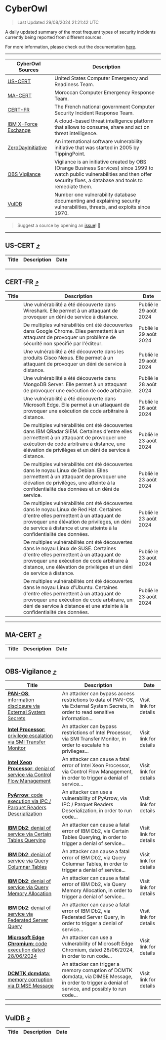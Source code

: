 
 <div id='top'></div>

# CyberOwl

 > Last Updated 29/08/2024 21:21:42 UTC
 
 A daily updated summary of the most frequent types of security incidents currently being reported from different sources.
 
 For more information, please check out the documentation [here](./docs/README.md).
 
 ---
 |CyberOwl Sources|Description|
 |---|---|
 |[US-CERT](#us-cert-arrow_heading_up)|United States Computer Emergency and Readiness Team.|
 |[MA-CERT](#ma-cert-arrow_heading_up)|Moroccan Computer Emergency Response Team.|
 |[CERT-FR](#cert-fr-arrow_heading_up)|The French national government Computer Security Incident Response Team.|
 |[IBM X-Force Exchange](#ibmcloud-arrow_heading_up)|A cloud-based threat intelligence platform that allows to consume, share and act on threat intelligence.|
 |[ZeroDayInitiative](#zerodayinitiative-arrow_heading_up)|An international software vulnerability initiative that was started in 2005 by TippingPoint.|
 |[OBS Vigilance](#obs-vigilance-arrow_heading_up)|Vigilance is an initiative created by OBS (Orange Business Services) since 1999 to watch public vulnerabilities and then offer security fixes, a database and tools to remediate them.|
 |[VulDB](#vuldb-arrow_heading_up)|Number one vulnerability database documenting and explaining security vulnerabilities, threats, and exploits since 1970.|
 
 > Suggest a source by opening an [issue](https://github.com/karimhabush/cyberowl/issues)! :raised_hands:
 ---

## US-CERT [:arrow_heading_up:](#cyberowl)

 |Title|Description|Date|
 |---|---|---|
 
 ---

## CERT-FR [:arrow_heading_up:](#cyberowl)

 |Title|Description|Date|
 |---|---|---|
 |[](https://www.cert.ssi.gouv.fr/avis/CERTFR-2024-AVI-0725/)|Une vulnérabilité a été découverte dans Wireshark. Elle permet à un attaquant de provoquer un déni de service à distance.|Publié le 29 août 2024|
 |[](https://www.cert.ssi.gouv.fr/avis/CERTFR-2024-AVI-0724/)|De multiples vulnérabilités ont été découvertes dans Google Chrome. Elles permettent à un attaquant de provoquer un problème de sécurité non spécifié par l'éditeur.|Publié le 29 août 2024|
 |[](https://www.cert.ssi.gouv.fr/avis/CERTFR-2024-AVI-0723/)|Une vulnérabilité a été découverte dans les produits Cisco Nexus. Elle permet à un attaquant de provoquer un déni de service à distance.|Publié le 29 août 2024|
 |[](https://www.cert.ssi.gouv.fr/avis/CERTFR-2024-AVI-0722/)|Une vulnérabilité a été découverte dans MongoDB Server. Elle permet à un attaquant de provoquer une exécution de code arbitraire.|Publié le 28 août 2024|
 |[](https://www.cert.ssi.gouv.fr/avis/CERTFR-2024-AVI-0721/)|Une vulnérabilité a été découverte dans Microsoft Edge. Elle permet à un attaquant de provoquer une exécution de code arbitraire à distance.|Publié le 26 août 2024|
 |[](https://www.cert.ssi.gouv.fr/avis/CERTFR-2024-AVI-0720/)|De multiples vulnérabilités ont été découvertes dans IBM QRadar SIEM. Certaines d'entre elles permettent à un attaquant de provoquer une exécution de code arbitraire à distance, une élévation de privilèges et un déni de service à distance.|Publié le 23 août 2024|
 |[](https://www.cert.ssi.gouv.fr/avis/CERTFR-2024-AVI-0719/)|De multiples vulnérabilités ont été découvertes dans le noyau Linux de Debian. Elles permettent à un attaquant de provoquer une élévation de privilèges, une atteinte à la confidentialité des données et un déni de service.|Publié le 23 août 2024|
 |[](https://www.cert.ssi.gouv.fr/avis/CERTFR-2024-AVI-0718/)|De multiples vulnérabilités ont été découvertes dans le noyau Linux de Red Hat. Certaines d'entre elles permettent à un attaquant de provoquer une élévation de privilèges, un déni de service à distance et une atteinte à la confidentialité des données.|Publié le 23 août 2024|
 |[](https://www.cert.ssi.gouv.fr/avis/CERTFR-2024-AVI-0717/)|De multiples vulnérabilités ont été découvertes dans le noyau Linux de SUSE. Certaines d'entre elles permettent à un attaquant de provoquer une exécution de code arbitraire à distance, une élévation de privilèges et un déni de service à distance.|Publié le 23 août 2024|
 |[](https://www.cert.ssi.gouv.fr/avis/CERTFR-2024-AVI-0716/)|De multiples vulnérabilités ont été découvertes dans le noyau Linux d'Ubuntu. Certaines d'entre elles permettent à un attaquant de provoquer une exécution de code arbitraire, un déni de service à distance et une atteinte à la confidentialité des données.|Publié le 23 août 2024|
 
 ---

## MA-CERT [:arrow_heading_up:](#cyberowl)

 |Title|Description|Date|
 |---|---|---|
 
 ---

## OBS-Vigilance [:arrow_heading_up:](#cyberowl)

 |Title|Description|Date|
 |---|---|---|
 |[<a href="https://vigilance.fr/vulnerability/PAN-OS-information-disclosure-via-External-System-Secrets-44951" class="noirorange"><b>PAN-OS</b>: information disclosure via External System Secrets</a>](https://vigilance.fr/vulnerability/PAN-OS-information-disclosure-via-External-System-Secrets-44951)|An attacker can bypass access restrictions to data of PAN-OS, via External System Secrets, in order to read sensitive information...|Visit link for details|
 |[<a href="https://vigilance.fr/vulnerability/Intel-Processor-privilege-escalation-via-SMI-Transfer-Monitor-44933" class="noirorange"><b>Intel Processor</b>: privilege escalation via SMI Transfer Monitor</a>](https://vigilance.fr/vulnerability/Intel-Processor-privilege-escalation-via-SMI-Transfer-Monitor-44933)|An attacker can bypass restrictions of Intel Processor, via SMI Transfer Monitor, in order to escalate his privileges...|Visit link for details|
 |[<a href="https://vigilance.fr/vulnerability/Intel-Xeon-Processor-denial-of-service-via-Control-Flow-Management-44931" class="noirorange"><b>Intel Xeon Processor</b>: denial of service via Control Flow Management</a>](https://vigilance.fr/vulnerability/Intel-Xeon-Processor-denial-of-service-via-Control-Flow-Management-44931)|An attacker can cause a fatal error of Intel Xeon Processor, via Control Flow Management, in order to trigger a denial of service...|Visit link for details|
 |[<a href="https://vigilance.fr/vulnerability/PyArrow-code-execution-via-IPC-Parquet-Readers-Deserialization-42980" class="noirorange"><b>PyArrow</b>: code execution via IPC / Parquet Readers Deserialization</a>](https://vigilance.fr/vulnerability/PyArrow-code-execution-via-IPC-Parquet-Readers-Deserialization-42980)|An attacker can use a vulnerability of PyArrow, via IPC / Parquet Readers Deserialization, in order to run code...|Visit link for details|
 |[<a href="https://vigilance.fr/vulnerability/IBM-Db2-denial-of-service-via-Certain-Tables-Querying-44929" class="noirorange"><b>IBM Db2</b>: denial of service via Certain Tables Querying</a>](https://vigilance.fr/vulnerability/IBM-Db2-denial-of-service-via-Certain-Tables-Querying-44929)|An attacker can cause a fatal error of IBM Db2, via Certain Tables Querying, in order to trigger a denial of service...|Visit link for details|
 |[<a href="https://vigilance.fr/vulnerability/IBM-Db2-denial-of-service-via-Query-Columnar-Tables-44928" class="noirorange"><b>IBM Db2</b>: denial of service via Query Columnar Tables</a>](https://vigilance.fr/vulnerability/IBM-Db2-denial-of-service-via-Query-Columnar-Tables-44928)|An attacker can cause a fatal error of IBM Db2, via Query Columnar Tables, in order to trigger a denial of service...|Visit link for details|
 |[<a href="https://vigilance.fr/vulnerability/IBM-Db2-denial-of-service-via-Query-Memory-Allocation-44927" class="noirorange"><b>IBM Db2</b>: denial of service via Query Memory Allocation</a>](https://vigilance.fr/vulnerability/IBM-Db2-denial-of-service-via-Query-Memory-Allocation-44927)|An attacker can cause a fatal error of IBM Db2, via Query Memory Allocation, in order to trigger a denial of service...|Visit link for details|
 |[<a href="https://vigilance.fr/vulnerability/IBM-Db2-denial-of-service-via-Federated-Server-Query-44926" class="noirorange"><b>IBM Db2</b>: denial of service via Federated Server Query</a>](https://vigilance.fr/vulnerability/IBM-Db2-denial-of-service-via-Federated-Server-Query-44926)|An attacker can cause a fatal error of IBM Db2, via Federated Server Query, in order to trigger a denial of service...|Visit link for details|
 |[<a href="https://vigilance.fr/vulnerability/Microsoft-Edge-Chromium-code-execution-dated-28-06-2024-44629" class="noirorange"><b>Microsoft Edge Chromium</b>: code execution dated 28/06/2024</a>](https://vigilance.fr/vulnerability/Microsoft-Edge-Chromium-code-execution-dated-28-06-2024-44629)|An attacker can use a vulnerability of Microsoft Edge Chromium, dated 28/06/2024, in order to run code...|Visit link for details|
 |[<a href="https://vigilance.fr/vulnerability/DCMTK-dcmdata-memory-corruption-via-DIMSE-Message-44628" class="noirorange"><b>DCMTK dcmdata</b>: memory corruption via DIMSE Message</a>](https://vigilance.fr/vulnerability/DCMTK-dcmdata-memory-corruption-via-DIMSE-Message-44628)|An attacker can trigger a memory corruption of DCMTK dcmdata, via DIMSE Message, in order to trigger a denial of service, and possibly to run code...|Visit link for details|
 
 ---

## VulDB [:arrow_heading_up:](#cyberowl)

 |Title|Description|Date|
 |---|---|---|
 